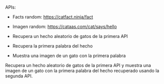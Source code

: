 APIs:

- Facts random: https://catfact.ninja/fact
- Imagen random: https://cataas.com/cat/says/hello

- Recupera un hecho aleatorio de gatos de la primera API
- Recupera la primera palabra del hecho
- Muestra una imagen de un gato con la primera palabra

Recupera un hecho aleatorio de gatos de la primera API y muestra una imagen de un gato
con la primera palabra del hecho recuperado usando la segunda API.
